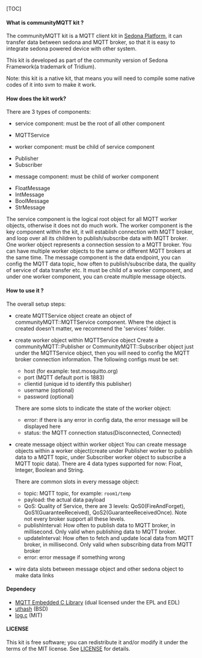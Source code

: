 [TOC]

#### What is communityMQTT kit ?
The communityMQTT kit is a MQTT client kit in [Sedona Platform](https://linsong.github.io/sedona/ "Sedona Platform"), it can transfer data between sedona and MQTT broker, so that it is easy to integrate sedona powered device with other system. 

This kit is developed as part of the community version of Sedona Framework(a trademark of Tridium). 

Note: this kit is a native kit, that means you will need to compile some native codes of it into svm to make it work. 

#### How does the kit work?
There are 3 types of components: 

- service component: must be the root of all other component
 * MQTTService
- worker component: must be child of service component
 * Publisher
 * Subscriber
- message component: must be child of worker component
 * FloatMessage
 * IntMessage
 * BoolMessage
 * StrMessage
 
The service component is the logical root object for all MQTT worker objects, otherwise it does not do much work. 
The worker component is the key component within the kit, it will establish connection with MQTT broker, and loop over all its children to publish/subscribe data with MQTT broker. One worker object represents a connection session to a MQTT broker. You can have multiple worker objects to the same or different MQTT brokers at the same time.
The message component is the data endpoint, you can config the MQTT data topic, how often to publish/subscribe data, the quality of service of data transfer etc. It must be child of a worker component, and under one worker component, you can create multiple message objects.

#### How to use it ?

The overall setup steps: 
+ create MQTTService object
create an object of communityMQTT::MQTTService component. Where the object is created doesn't matter, we recommend the 'services' folder.

+ create worker object within MQTTService object
Create a communityMQTT::Publisher or CommunityMQTT::Subscriber object just under the MQTTService object, then you will need to config the MQTT broker connection information. The following configs must be set: 

    - host (for example: test.mosquitto.org)
    - port  (MQTT default port is 1883)
    - clientid (unique id to identify this publisher)
    - username (optional)
    - password (optional)

  There are some slots to indicate the state of the worker object: 

    - error: if there is any error in config data, the error message will be displayed here
    - status: the MQTT connection status(Disconnected, Connected)

+ create message object within worker object
  You can create message objects within a worker object(create under Publisher worker to publish data to a MQTT topic, under Subscriber worker object to subscribe a MQTT topic data). There are 4 data types supported for now: Float, Integer, Boolean and String. 

  There are common slots in every message object: 
    - topic: MQTT topic, for example: `room1/temp`
    - payload: the actual data payload
    - QoS: Quality of Service, there are 3 levels: QoS0(FireAndForget), QoS1(GuaranteeReceived), QoS2(GuaranteeReceivedOnce). Note not every broker support all these levels. 
    - publishInterval: How often to publish data to MQTT broker, in millisecond. Only valid when publishing data to MQTT broker.
    - updateInterval: How often to fetch and update local data from MQTT broker, in millisecond. Only valid when subscribing data from MQTT broker
    - error: error message if something wrong

+ wire data slots between message object and other sedona object to make data links

#### Dependecy
* [MQTT Embedded C Library](https://github.com/eclipse/paho.mqtt.embedded-c) (dual licensed under the EPL and EDL)
* [uthash](https://github.com/troydhanson/uthash) (BSD)
* [log.c](https://github.com/rxi/log.c) (MIT)

#### LICENSE
This kit is free software; you can redistribute it and/or modify it under the terms of the MIT license. See [LICENSE]() for details.


